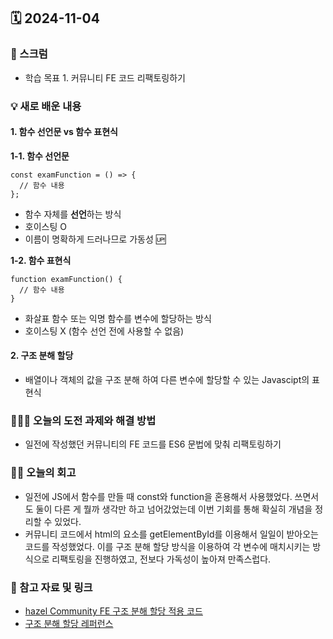 ## 🗓️ 2024-11-04

### 🐌 스크럼

- 학습 목표 1. 커뮤니티 FE 코드 리팩토링하기

### 💡 새로 배운 내용

#### 1. 함수 선언문 vs 함수 표현식

**1-1. 함수 선언문** <br />

```
const examFunction = () => {
  // 함수 내용
};
```

- 함수 자체를 **선언**하는 방식
- 호이스팅 O
- 이름이 명확하게 드러나므로 가동성 🆙

**1-2. 함수 표현식** <br />

```
function examFunction() {
  // 함수 내용
}
```

- 화살표 함수 또는 익명 함수를 변수에 할당하는 방식
- 호이스팅 X (함수 선언 전에 사용할 수 없음)

#### 2. 구조 분해 할당

- 배열이나 객체의 값을 구조 분해 하여 다른 변수에 할당할 수 있는 Javascipt의 표현식

### 👩🏻‍💻 오늘의 도전 과제와 해결 방법

- 일전에 작성했던 커뮤니티의 FE 코드를 ES6 문법에 맞춰 리팩토링하기

### 👏🏻 오늘의 회고

- 일전에 JS에서 함수를 만들 때 const와 function을 혼용해서 사용했었다. 쓰면서도 둘이 다른 게 뭘까 생각만 하고 넘어갔었는데 이번 기회를 통해 확실히 개념을 정리할 수 있었다. 
- 커뮤니티 코드에서 html의 요소를 getElementById를 이용해서 일일이 받아오는 코드를 작성했었다. 이를 구조 분해 할당 방식을 이용하여 각 변수에 매치시키는 방식으로 리팩토링을 진행하였고, 전보다 가독성이 높아져 만족스럽다.

### 🔗 참고 자료 및 링크

- [hazel Community FE 구조 분해 할당 적용 코드](https://github.com/100-hours-a-week/2-hazel-park-community-fe/blob/8f27b4e9c67ae40275c968637a6509fcd72acfef/components/header-element.js)
- [구조 분해 할당 레퍼런스](https://developer.mozilla.org/ko/docs/Web/JavaScript/Reference/Operators/Destructuring_assignment)
